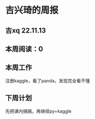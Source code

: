 # 吉兴琦的周报 

## 吉xq 22.11.13

## 本周阅读：0

## 本周工作
注册kaggle，看了panda，发现完全看不懂

## 下周计划
先把课内搞搞，再继续py+kaggle